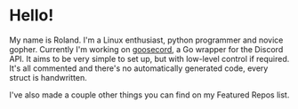 # Hello!
My name is Roland. I'm a Linux enthusiast, python programmer and novice gopher. Currently I'm working on [goosecord](https://github.com/NotRoland/goosecord), a Go wrapper for the Discord API. It aims to be very simple to set up, but with low-level control if required. It's all commented and there's no automatically generated code, every struct is handwritten.

I've also made a couple other things you can find on my Featured Repos list.
